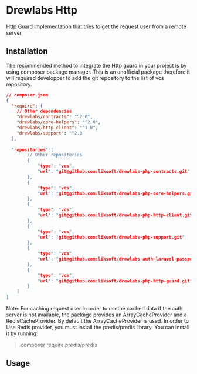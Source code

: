 # Drewlabs Http

Http Guard implementation that tries to get the request user from a remote server


## Installation

The recommended method to integrate the Http guard in your project is by using composer package manager. This is an unofficial package therefore it will required
developper to add the git repository to the list of vcs repository.

```json
// composer.json
{
  "require": {
    // Other dependencies
    "drewlabs/contracts": "^2.0",
    "drewlabs/core-helpers": "^2.0",
    "drewlabs/http-client": "^1.0",
    "drewlabs/support": "^2.0
  },
  
  "repositories":[
        // Other repositories
        {
            "type": "vcs",
            "url": "git@github.com:liksoft/drewlabs-php-contracts.git"
        },
        {
            "type": "vcs",
            "url": "git@github.com:liksoft/drewlabs-php-core-helpers.git"
        },
        {
            "type": "vcs",
            "url": "git@github.com:liksoft/drewlabs-php-http-client.git"
        },
        {
            "type": "vcs",
            "url": "git@github.com:liksoft/drewlabs-php-support.git"
        },
        {
            "type": "vcs",
            "url": "git@github.com:liksoft/drewlabs-auth-laravel-passport.git"
        },
        {
            "type": "vcs",
            "url": "git@github.com:liksoft/drewlabs-php-http-guard.git"
        }
    ]
}
```

Note: For caching request user in order to usethe cached data if the auth server is not available, the package provides an ArrayCacheProvider and a RedisCacheProvider.
By default the ArrayCacheProvider is used. In order to Use Redis provider, you must install the predis/predis library. You can install it by running:

> composer require predis/predis

## Usage
